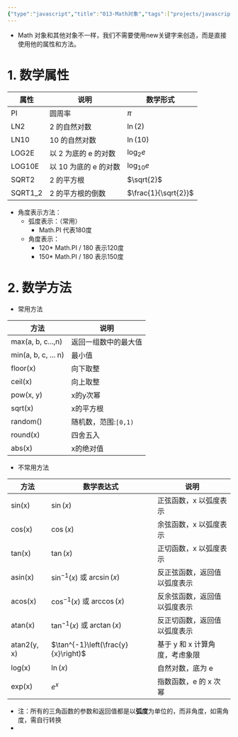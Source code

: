```yaml
---
{"type":"javascript","title":"013-Math对象","tags":["projects/javascript"],"author":"codertoro","establish":"2025-04-12","update":"2025-04-12","dg-publish":true,"categories":["数据类型","引用数据类型"],"permalink":"/Projects/003-JavaScript/013-Math对象/","dgPassFrontmatter":true,"created":"2025-04-12T16:17:51.296+08:00","updated":"2025-04-14T18:53:06.119+08:00"}
---
```


- Math 对象和其他对象不一样，我们不需要使用new关键字来创造，而是直接使用他的属性和方法。
# 1. 数学属性
| 属性      | 说明             | 数学形式                 |
| ------- | -------------- | -------------------- |
| PI      | 圆周率            | $\pi$                |
| LN2     | 2 的自然对数        | $\ln(2)$             |
| LN10    | 10 的自然对数       | $\ln(10)$            |
| LOG2E   | 以 2 为底的 e 的对数  | $\log_2 e$           |
| LOG10E  | 以 10 为底的 e 的对数 | $\log_{10} e$        |
| SQRT2   | 2 的平方根         | $\sqrt{2}$           |
| SQRT1_2 | 2 的平方根的倒数      | $\frac{1}{\sqrt{2}}$ |
- 角度表示方法：
	- 弧度表示：（常用）
		- Math.PI  代表180度
	- 角度表示：
		- 120* Math.PI / 180   表示120度
		- 150* Math.PI / 180   表示150度
# 2. 数学方法
- 常用方法

| 方法                  | 说明             |
| ------------------- | -------------- |
| max(a, b, c...,n)   | 返回一组数中的最大值     |
| min(a, b, c, ... n) | 最小值            |
| floor(x)            | 向下取整           |
| ceil(x)             | 向上取整           |
| pow(x, y)           | x的y次幂          |
| sqrt(x)             | x的平方根          |
| random()            | 随机数，范围:`[0,1)` |
| round(x)            | 四舍五入           |
| abs(x)              | x的绝对值          |
- 不常用方法

| 方法      | 数学表达式             | 说明                               |
|-----------|------------------------|------------------------------------|
| sin(x)    | $\sin(x)$              | 正弦函数，x 以弧度表示             |
| cos(x)    | $\cos(x)$              | 余弦函数，x 以弧度表示             |
| tan(x)    | $\tan(x)$              | 正切函数，x 以弧度表示             |
| asin(x)   | $\sin^{-1}(x)$ 或 $\arcsin(x)$ | 反正弦函数，返回值以弧度表示 |
| acos(x)   | $\cos^{-1}(x)$ 或 $\arccos(x)$ | 反余弦函数，返回值以弧度表示 |
| atan(x)   | $\tan^{-1}(x)$ 或 $\arctan(x)$ | 反正切函数，返回值以弧度表示 |
| atan2(y, x) | $\tan^{-1}\left(\frac{y}{x}\right)$ | 基于 y 和 x 计算角度，考虑象限 |
| log(x)    | $\ln(x)$               | 自然对数，底为 e                   |
| exp(x)    | $e^x$                  | 指数函数，e 的 x 次幂              |
- 注：所有的三角函数的参数和返回值都是以**弧度**为单位的，而非角度，如需角度，需自行转换
- 